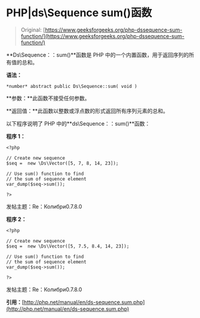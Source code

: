 # PHP|ds\Sequence sum()函数

> Original: [https://www.geeksforgeeks.org/php-dssequence-sum-function/](https://www.geeksforgeeks.org/php-dssequence-sum-function/)

**Ds\Sequence：：sum()**函数是 PHP 中的一个内置函数，用于返回序列的所有值的总和。

**语法：**

```
*number* abstract public Ds\Sequence::sum( void )
```

**参数：**此函数不接受任何参数。

**返回值：**此函数以整数或浮点数的形式返回所有序列元素的总和。

以下程序说明了 PHP 中的**ds\Sequence：：sum()**函数：

**程序 1：**

```
<?php

// Create new sequence
$seq =  new \Ds\Vector([5, 7, 8, 14, 23]);

// Use sum() function to find 
// the sum of sequence element
var_dump($seq->sum());

?>
```

发帖主题：Re：Колибри0.7.8.0

**程序 2：**

```
<?php

// Create new sequence
$seq =  new \Ds\Vector([5, 7.5, 8.4, 14, 23]);

// Use sum() function to find 
// the sum of sequence element
var_dump($seq->sum());

?>
```

发帖主题：Re：Колибри0.7.8.0

**引用：**[http://php.net/manual/en/ds-sequence.sum.php](http://php.net/manual/en/ds-sequence.sum.php)